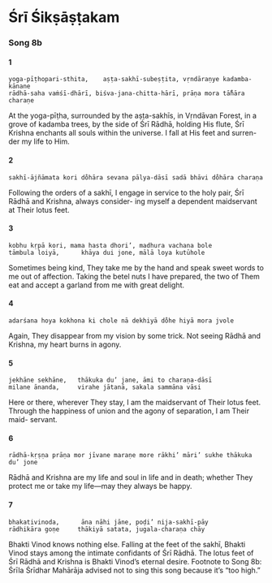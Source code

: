 # Śrī Śikṣāṣṭakam

### Song 8b

#### 1

    yoga-pīṭhopari-sthita,    aṣṭa-sakhī-subeṣṭita, vṛndāraṇye kadamba-kānane
    rādhā-saha vaṁśī-dhārī, biśva-jana-chitta-hārī, prāṇa mora tā̐hāra charaṇe

At the yoga-pīṭha, surrounded by the aṣṭa-sakhīs, in Vṛndāvan Forest, in a grove of kadamba trees, by the side of Śrī Rādhā, holding His flute, Śrī Krishna enchants all souls within the universe. I fall at His feet and surren- der my life to Him.

#### 2

    sakhī-ājñāmata kori do̐hāra sevana pālya-dāsī sadā bhāvi do̐hāra charaṇa

Following the orders of a sakhī, I engage in service to the holy pair, Śrī Rādhā and Krishna, always consider- ing myself a dependent maidservant at Their lotus feet.

#### 3

    kobhu kṛpā kori, mama hasta dhori’, madhura vachana bole
    tāmbula loiyā,      khāya dui jone, mālā loya kutūhole

Sometimes being kind, They take me by the hand and speak sweet words to me out of affection. Taking the betel nuts I have prepared, the two of Them eat and accept a garland from me with great delight.

#### 4

    adarśana hoya kokhona ki chole nā dekhiyā do̐he hiyā mora jvole

Again, They disappear from my vision by some trick. Not seeing Rādhā and Krishna, my heart burns in agony.

#### 5

    jekhāne sekhāne,   thākuka du’ jane, āmi to charaṇa-dāsī
    milane ānanda,     virahe jātanā, sakala sammāna vāsi

Here or there, wherever They stay, I am the maidservant of Their lotus feet. Through the happiness of union and the agony of separation, I am Their maid- servant.

#### 6

    rādhā-kṛṣṇa prāṇa mor jīvane maraṇe more rākhi’ māri’ sukhe thākuka du’ jone

Rādhā and Krishna are my life and soul in life and in death; whether They protect me or take my life—may they always be happy.

#### 7

    bhakativinoda,      āna nāhi jāne, poḍi’ nija-sakhī-pāy
    rādhikāra goṇe     thākiyā satata, jugala-charaṇa chāy

Bhakti Vinod knows nothing else. Falling at the feet of the sakhī, Bhakti Vinod stays among the intimate confidants of Śrī Rādhā. The lotus feet of Śrī Rādhā and Krishna is Bhakti Vinod’s eternal desire.
Footnote to Song 8b:
Śrīla Śrīdhar Mahārāja advised not to sing this song because it’s “too high.”

